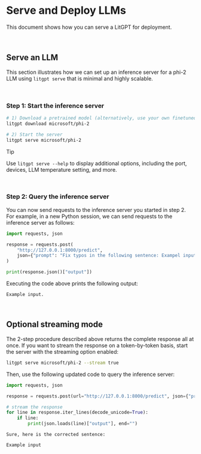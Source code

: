 # Serve and Deploy LLMs

This document shows how you can serve a LitGPT for deployment. 

&nbsp;
## Serve an LLM

This section illustrates how we can set up an inference server for a phi-2 LLM using `litgpt serve` that is minimal and highly scalable.


&nbsp;
### Step 1: Start the inference server


```bash
# 1) Download a pretrained model (alternatively, use your own finetuned model)
litgpt download microsoft/phi-2

# 2) Start the server
litgpt serve microsoft/phi-2
```

> [!TIP]
> Use `litgpt serve --help` to display additional options, including the port, devices, LLM temperature setting, and more.


&nbsp;
### Step 2: Query the inference server

You can now send requests to the inference server you started in step 2. For example, in a new Python session, we can send requests to the inference server as follows:


```python
import requests, json

response = requests.post(
    "http://127.0.0.1:8000/predict", 
    json={"prompt": "Fix typos in the following sentence: Exampel input"}
)

print(response.json()["output"])
```

Executing the code above prints the following output:

```
Example input.
```

&nbsp;
## Optional streaming mode

The 2-step procedure described above returns the complete response all at once. If you want to stream the response on a token-by-token basis, start the server with the streaming option enabled:

```bash
litgpt serve microsoft/phi-2 --stream true
```

Then, use the following updated code to query the inference server:

```python
import requests, json

response = requests.post(url="http://127.0.0.1:8000/predict", json={"prompt": "Fix typos in the following sentence: Exampel input"}, stream=True)

# stream the response
for line in response.iter_lines(decode_unicode=True):
    if line:
        print(json.loads(line)["output"], end="")
```

```
Sure, here is the corrected sentence:

Example input
```
